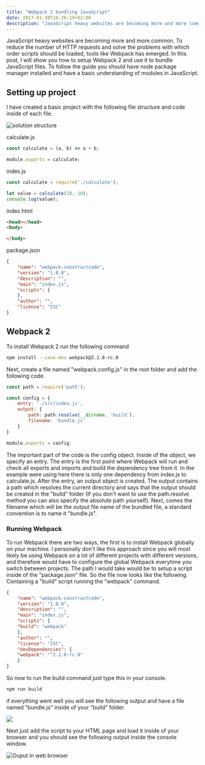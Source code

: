 ```yaml
---
title: "Webpack 2 bundling JavaScript"
date: 2017-01-30T16:26:19+02:00
description: "JavaScript heavy websites are becoming more and more common. To reduce the number of HTTP requests and solve the problems with which order scripts should be loaded, tools like Webpack has emerged. In this post, I will show you how to setup Webpack 2 and use it to bundle JavaScript files. To follow the guide you should have node package manager installed and have a basic understanding of modules in JavaScript."
---
```


JavaScript heavy websites are becoming more and more common. To reduce the number of HTTP requests and solve the problems with which order scripts should be loaded, tools like Webpack has emerged. In this post, I will show you how to setup Webpack 2 and use it to bundle JavaScript files. To follow the guide you should have node package manager installed and have a basic understanding of modules in JavaScript.

## Setting up project

I have created a basic project with the following file structure and code inside of each file.

![solution structure](/blogpost/d15968d6-b937-4767-bec7-3f7d3263e86b.png)

calculate.js

```js
const calculate = (a, b) => a + b;

module.exports = calculate;
```

index.js

```js
const calculate = require('./calculate');

let value = calculate(10, 10);
console.log(value);
```

index.html

```html
<head></head>
<body>

</body>
```

package.json

```json
{
    "name": "webpack-constructcode",
    "version": "1.0.0",
    "description": "",
    "main": "index.js",
    "scripts": {
    },
    "author": "",
    "license": "ISC"
}
```

## Webpack 2

To install Webpack 2 run the following command

```sh
npm install --save-dev webpack@2.2.0-rc.0
```

Next, create a file named "webpack.config.js" in the root folder and add the following code.

```js
const path = require('path');

const config = {
    entry: './src/index.js',
    output: {
        path: path.resolve(__dirname, 'build'),
        filename: 'bundle.js'
    }
}

module.exports = config;
```

The important part of the code is the config object. Inside of the object, we specify an entry. The entry is the first point where Webpack will run and check all exports and imports and build the dependency tree from it. In the example were using here there is only one dependency from index.js to calculate.js. After the entry, an output object is created. The output contains a path which resolves the current directory and says that the output should be created in the "build" folder (If you don't want to use the path.resolve method you can also specify the absolute path yourself). Next, comes the filename which will be the output file name of the bundled file, a standard convention is to name it "bundle.js".

### Running Webpack

To run Webpack there are two ways, the first is to install Webpack globally on your machine. I personally don't like this approach since you will most likely be using Webpack on a lot of different projects with different versions, and therefore would have to configure the global Webpack everytime you switch between projects. The path I would take would be to setup a script inside of the "package.json" file. So the file now looks like the following. Containing a "build" script running the "webpack" command.

```json
{
    "name": "webpack-constructcode",
    "version": "1.0.0",
    "description": "",
    "main": "index.js",
    "scripts": {
    "build": "webpack"
    },
    "author": "",
    "license": "ISC",
    "devDependencies": {
    "webpack": "^2.2.0-rc.0"
    }
}
```
    
So now to run the build command just type this in your console. 

```sh
npm run build
```

if everything went well you will see the following output and have a file named "bundle.js" inside of your "build" folder.

![](/blogpost/b4bd6764-1d4d-450a-9e59-6598fd2710df.png)

Next just add the script to your HTML page and load it inside of your browser and you should see the following output inside the console window.

![Ouput in web browser](/blogpost/04e08aff-72c7-45c4-8a8b-5a26898cc65e.png)
